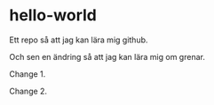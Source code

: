 # hello-world
Ett repo så att jag kan lära mig github.

Och sen en ändring så att jag kan lära mig om grenar.

Change 1.

Change 2.
